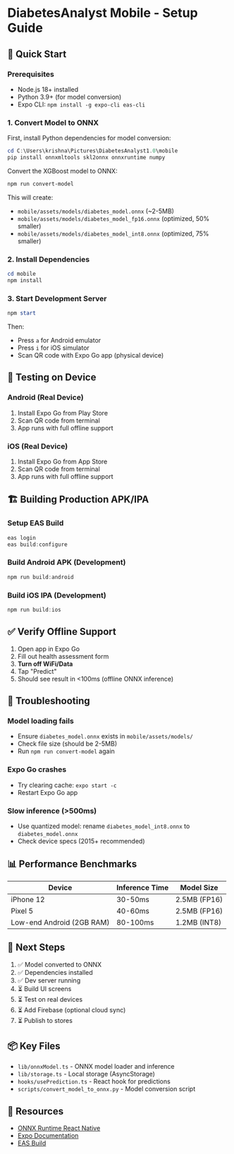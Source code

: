 # DiabetesAnalyst Mobile - Setup Guide

## 🚀 Quick Start

### Prerequisites
- Node.js 18+ installed
- Python 3.9+ (for model conversion)
- Expo CLI: `npm install -g expo-cli eas-cli`

### 1. Convert Model to ONNX

First, install Python dependencies for model conversion:

```powershell
cd C:\Users\krishna\Pictures\DiabetesAnalyst1.0\mobile
pip install onnxmltools skl2onnx onnxruntime numpy
```

Convert the XGBoost model to ONNX:

```powershell
npm run convert-model
```

This will create:
- `mobile/assets/models/diabetes_model.onnx` (~2-5MB)
- `mobile/assets/models/diabetes_model_fp16.onnx` (optimized, 50% smaller)
- `mobile/assets/models/diabetes_model_int8.onnx` (optimized, 75% smaller)

### 2. Install Dependencies

```powershell
cd mobile
npm install
```

### 3. Start Development Server

```powershell
npm start
```

Then:
- Press `a` for Android emulator
- Press `i` for iOS simulator
- Scan QR code with Expo Go app (physical device)

## 📱 Testing on Device

### Android (Real Device)
1. Install Expo Go from Play Store
2. Scan QR code from terminal
3. App runs with full offline support

### iOS (Real Device)
1. Install Expo Go from App Store
2. Scan QR code from terminal
3. App runs with full offline support

## 🏗️ Building Production APK/IPA

### Setup EAS Build
```powershell
eas login
eas build:configure
```

### Build Android APK (Development)
```powershell
npm run build:android
```

### Build iOS IPA (Development)
```powershell
npm run build:ios
```

## ✅ Verify Offline Support

1. Open app in Expo Go
2. Fill out health assessment form
3. **Turn off WiFi/Data**
4. Tap "Predict"
5. Should see result in <100ms (offline ONNX inference)

## 🔧 Troubleshooting

### Model loading fails
- Ensure `diabetes_model.onnx` exists in `mobile/assets/models/`
- Check file size (should be 2-5MB)
- Run `npm run convert-model` again

### Expo Go crashes
- Try clearing cache: `expo start -c`
- Restart Expo Go app

### Slow inference (>500ms)
- Use quantized model: rename `diabetes_model_int8.onnx` to `diabetes_model.onnx`
- Check device specs (2015+ recommended)

## 📊 Performance Benchmarks

| Device | Inference Time | Model Size |
|--------|---------------|------------|
| iPhone 12 | 30-50ms | 2.5MB (FP16) |
| Pixel 5 | 40-60ms | 2.5MB (FP16) |
| Low-end Android (2GB RAM) | 80-100ms | 1.2MB (INT8) |

## 🎯 Next Steps

1. ✅ Model converted to ONNX
2. ✅ Dependencies installed
3. ✅ Dev server running
4. ⏳ Build UI screens
5. ⏳ Test on real devices
6. ⏳ Add Firebase (optional cloud sync)
7. ⏳ Publish to stores

## 📦 Key Files

- `lib/onnxModel.ts` - ONNX model loader and inference
- `lib/storage.ts` - Local storage (AsyncStorage)
- `hooks/usePrediction.ts` - React hook for predictions
- `scripts/convert_model_to_onnx.py` - Model conversion script

## 🔗 Resources

- [ONNX Runtime React Native](https://github.com/microsoft/onnxruntime-react-native)
- [Expo Documentation](https://docs.expo.dev/)
- [EAS Build](https://docs.expo.dev/build/introduction/)
